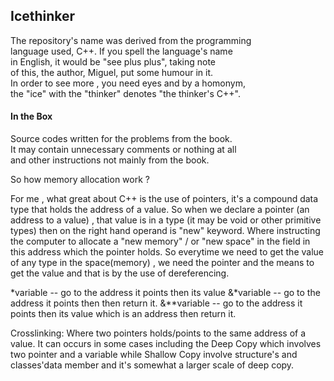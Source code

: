 ## Icethinker

The repository's name was derived from the programming  
language used, C++. If you spell the language's name  
in English, it would be "see plus plus", taking note  
of this, the author, Miguel, put some humour in it.  
In order to see more , you need eyes and by a homonym,  
the "ice" with the "thinker" denotes "the thinker's C++".  

#### In the Box

Source codes written for the problems from the book.  
It may contain unnecessary comments or nothing at all  
and other instructions not mainly from the book.  

So how memory allocation work ?

For me , what great about C++ is the use of pointers,
it's a compound data type that holds the address of a value.
So when we declare a pointer (an address to a value) , that
value is in a type (it may be void or other primitive types)
then on the right hand operand is "new" keyword. Where
instructing the computer to allocate a "new memory" / or 
"new space" in the field in this address which the pointer
holds. So everytime we need to get the value of any type
in the space(memory) , we need the pointer and the means
to get the value and that is by the use of dereferencing.

*variable -- go to the address it points then its value
&*variable -- go to the address it points then then return it.
&**variable -- go to the address it points then its value
which is an address then return it.

Crosslinking:
Where two pointers holds/points to the same address of a value. It can
occurs in some cases including the Deep Copy which involves two pointer
and a variable while Shallow Copy involve structure's and classes'data
member and it's somewhat a larger scale of deep copy.